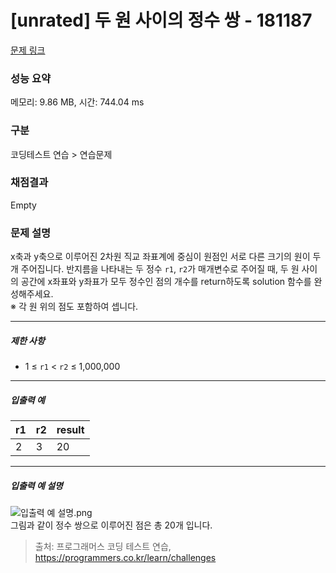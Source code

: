# [unrated] 두 원 사이의 정수 쌍 - 181187 

[문제 링크](https://school.programmers.co.kr/learn/courses/30/lessons/181187) 

### 성능 요약

메모리: 9.86 MB, 시간: 744.04 ms

### 구분

코딩테스트 연습 > 연습문제

### 채점결과

Empty

### 문제 설명

<p>x축과 y축으로 이루어진 2차원 직교 좌표계에 중심이 원점인 서로 다른 크기의 원이 두 개 주어집니다. 반지름을 나타내는 두 정수 <code>r1</code>, <code>r2</code>가 매개변수로 주어질 때, 두 원 사이의 공간에 x좌표와 y좌표가 모두 정수인 점의 개수를 return하도록 solution 함수를 완성해주세요.<br>
※ 각 원 위의 점도 포함하여 셉니다.</p>

<hr>

<h5>제한 사항</h5>

<ul>
<li>1 ≤ <code>r1</code> &lt; <code>r2</code> ≤&nbsp;1,000,000</li>
</ul>

<hr>

<h5>입출력 예</h5>
<table class="table">
        <thead><tr>
<th>r1</th>
<th>r2</th>
<th>result</th>
</tr>
</thead>
        <tbody><tr>
<td>2</td>
<td>3</td>
<td>20</td>
</tr>
</tbody>
      </table>
<hr>

<h5>입출력 예 설명</h5>

<p><img src="https://grepp-programmers.s3.ap-northeast-2.amazonaws.com/files/production/ce4fa289-79cf-423b-8f9c-57de0c3b642e/%EC%9E%85%EC%B6%9C%EB%A0%A5%20%EC%98%88%20%EC%84%A4%EB%AA%85.png" title="" alt="입출력 예 설명.png"><br>
그림과 같이 정수 쌍으로 이루어진 점은 총 20개 입니다.</p>


> 출처: 프로그래머스 코딩 테스트 연습, https://programmers.co.kr/learn/challenges